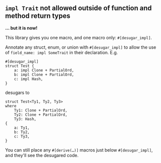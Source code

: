 ## `impl Trait` not allowed outside of function and method return types

**… but it is now!**

This library gives you one macro, and one macro only: `#[desugar_impl]`.

Annotate any struct, enum, or union with `#[desugar_impl]`
to allow the use of `field_name: impl SomeTrait` in their declaration. E.g.

```
#[desugar_impl]
struct Test {
    a: impl Clone + PartialOrd,
    b: impl Clone + PartialOrd,
    c: impl Hash,
}
```

desugars to

```
struct Test<Ty1, Ty2, Ty3>
where
    Ty1: Clone + PartialOrd,
    Ty2: Clone + PartialOrd,
    Ty3: Hash,
{
    a: Ty1,
    b: Ty2,
    c: Ty3,
}
```

You can still place any `#[derive(…)]` macros just below `#[desugar_impl]`, and they'll see
the desugared code.
